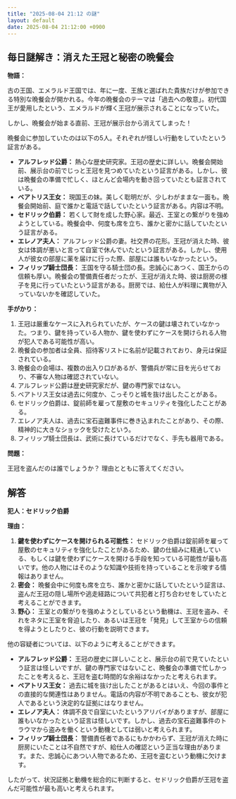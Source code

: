 ```yaml
---
title: "2025-08-04 21:12 の謎"
layout: default
date: 2025-08-04 21:12:00 +0900
---
```

## 毎日謎解き：消えた王冠と秘密の晩餐会

**物語：**

古の王国、エメラルド王国では、年に一度、王族と選ばれた貴族だけが参加できる特別な晩餐会が開かれる。今年の晩餐会のテーマは「過去への敬意」。初代国王が愛用したという、エメラルドが輝く王冠が展示されることになっていた。

しかし、晩餐会が始まる直前、王冠が展示台から消えてしまった！

晩餐会に参加していたのは以下の5人。それぞれが怪しい行動をしていたという証言がある。

*   **アルフレッド公爵：** 熱心な歴史研究家。王冠の歴史に詳しい。晩餐会開始前、展示台の前でじっと王冠を見つめていたという証言がある。しかし、彼は晩餐会の準備で忙しく、ほとんど会場内を動き回っていたとも証言されている。
*   **ベアトリス王女：** 現国王の妹。美しく聡明だが、少しわがままな一面も。晩餐会開始前、庭で誰かと電話で話していたという証言がある。内容は不明。
*   **セドリック伯爵：** 若くして財を成した野心家。最近、王室との繋がりを強めようとしている。晩餐会中、何度も席を立ち、誰かと密かに話していたという証言がある。
*   **エレノア夫人：** アルフレッド公爵の妻。社交界の花形。王冠が消えた時、彼女は体調が悪いと言って自室で休んでいたという証言がある。しかし、使用人が彼女の部屋に薬を届けに行った際、部屋には誰もいなかったという。
*   **フィリップ騎士団長：** 王国を守る騎士団の長。忠誠心にあつく、国王からの信頼も厚い。晩餐会の警備責任者だったが、王冠が消えた時、彼は厨房の様子を見に行っていたという証言がある。厨房では、給仕人が料理に異物が入っていないかを確認していた。

**手がかり：**

1.  王冠は厳重なケースに入れられていたが、ケースの鍵は壊されていなかった。つまり、鍵を持っている人物か、鍵を使わずにケースを開けられる人物が犯人である可能性が高い。
2.  晩餐会の参加者は全員、招待客リストに名前が記載されており、身元は保証されている。
3.  晩餐会の会場は、複数の出入り口があるが、警備兵が常に目を光らせており、不審な人物は確認されていない。
4.  アルフレッド公爵は歴史研究家だが、鍵の専門家ではない。
5.  ベアトリス王女は過去に何度か、こっそりと城を抜け出したことがある。
6.  セドリック伯爵は、錠前師を雇って屋敷のセキュリティを強化したことがある。
7.  エレノア夫人は、過去に宝石盗難事件に巻き込まれたことがあり、その際、精神的に大きなショックを受けたという。
8.  フィリップ騎士団長は、武術に長けているだけでなく、手先も器用である。

**問題：**

王冠を盗んだのは誰でしょうか？ 理由とともに答えてください。

## 解答

**犯人：セドリック伯爵**

**理由：**

1.  **鍵を使わずにケースを開けられる可能性：** セドリック伯爵は錠前師を雇って屋敷のセキュリティを強化したことがあるため、鍵の仕組みに精通している、もしくは鍵を使わずにケースを開ける手段を知っている可能性が最も高いです。他の人物にはそのような知識や技術を持っていることを示唆する情報はありません。
2.  **密会：** 晩餐会中に何度も席を立ち、誰かと密かに話していたという証言は、盗んだ王冠の隠し場所や逃走経路について共犯者と打ち合わせをしていたと考えることができます。
3.  **野心：** 王室との繋がりを強めようとしているという動機は、王冠を盗み、それをネタに王室を脅迫したり、あるいは王冠を「発見」して王室からの信頼を得ようとしたりと、彼の行動を説明できます。

他の容疑者については、以下のように考えることができます。

*   **アルフレッド公爵：** 王冠の歴史に詳しいことと、展示台の前で見ていたという証言は怪しいですが、鍵の専門家ではないこと、晩餐会の準備で忙しかったことを考えると、王冠を盗む時間的な余裕はなかったと考えられます。
*   **ベアトリス王女：** 過去に城を抜け出したことがあるとはいえ、今回の事件との直接的な関連性はありません。電話の内容が不明であることも、彼女が犯人であるという決定的な証拠にはなりません。
*   **エレノア夫人：** 体調不良で自室にいたというアリバイがありますが、部屋に誰もいなかったという証言は怪しいです。しかし、過去の宝石盗難事件のトラウマから盗みを働くという動機としては弱いと考えられます。
*   **フィリップ騎士団長：** 警備責任者であるにもかかわらず、王冠が消えた時に厨房にいたことは不自然ですが、給仕人の確認という正当な理由があります。また、忠誠心にあつい人物であるため、王冠を盗むという動機に欠けます。

したがって、状況証拠と動機を総合的に判断すると、セドリック伯爵が王冠を盗んだ可能性が最も高いと考えられます。
